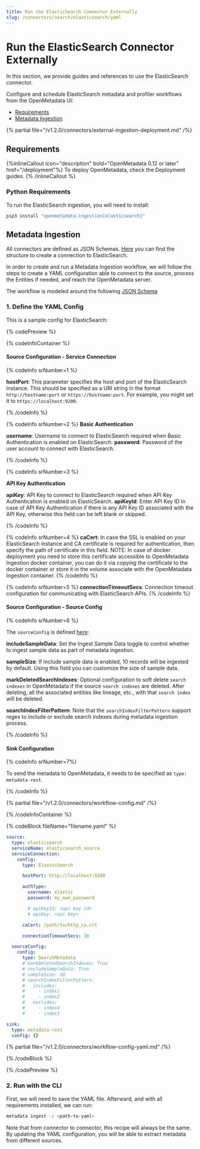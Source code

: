 ```yaml
---
title: Run the ElasticSearch Connector Externally
slug: /connectors/search/elasticsearch/yaml
---
```


# Run the ElasticSearch Connector Externally

In this section, we provide guides and references to use the ElasticSearch connector.

Configure and schedule ElasticSearch metadata and profiler workflows from the OpenMetadata UI:

- [Requirements](#requirements)
- [Metadata Ingestion](#metadata-ingestion)

{% partial file="/v1.2.0/connectors/external-ingestion-deployment.md" /%}

## Requirements

{%inlineCallout icon="description" bold="OpenMetadata 0.12 or later" href="/deployment"%}
To deploy OpenMetadata, check the Deployment guides.
{% /inlineCallout %}



### Python Requirements

To run the ElasticSearch ingestion, you will need to install:

```bash
pip3 install "openmetadata-ingestion[elasticsearch]"
```

## Metadata Ingestion

All connectors are defined as JSON Schemas.
[Here](https://github.com/open-metadata/OpenMetadata/blob/main/openmetadata-spec/src/main/resources/json/schema/entity/services/connections/search/elasticSearchConnection.json)
you can find the structure to create a connection to ElasticSearch.

In order to create and run a Metadata Ingestion workflow, we will follow
the steps to create a YAML configuration able to connect to the source,
process the Entities if needed, and reach the OpenMetadata server.

The workflow is modeled around the following
[JSON Schema](https://github.com/open-metadata/OpenMetadata/blob/main/openmetadata-spec/src/main/resources/json/schema/metadataIngestion/workflow.json)

### 1. Define the YAML Config

This is a sample config for ElasticSearch:

{% codePreview %}

{% codeInfoContainer %}

#### Source Configuration - Service Connection

{% codeInfo srNumber=1 %}

**hostPort**: This parameter specifies the host and port of the ElasticSearch instance. This should be specified as a URI string in the format `http://hostname:port` or `https://hostname:port`. For example, you might set it to `https://localhost:9200`.

{% /codeInfo %}


{% codeInfo srNumber=2 %}
**Basic Authentication**

**username**: Username to connect to ElasticSearch required when Basic Authentication is enabled on ElasticSearch.
**password**: Password of the user account to connect with ElasticSearch.

{% /codeInfo %}

{% codeInfo srNumber=3 %}

**API Key Authentication**

**apiKey**:  API Key to connect to ElasticSearch required when API Key Authentication is enabled on ElasticSearch.
**apiKeyId**: Enter API Key ID In case of API Key Authentication if there is any API Key ID associated with the API Key, otherwise this field can be left blank or skipped.

{% /codeInfo %}

{% codeInfo srNumber=4 %}
**caCert**: In case the SSL is enabled on your ElasticSearch instance and CA certificate is required for authentication, then specify the path of certificate in this field. NOTE: In case of docker deployment you need to store this certificate accessible to OpenMetadata Ingestion docker container, you can do it via copying the certificate to the docker container or store it in the volume associate with the OpenMetadata Ingestion container.
{% /codeInfo %}


{% codeInfo srNumber=5 %}
**connectionTimeoutSecs**: Connection timeout configuration for communicating with ElasticSearch APIs.
{% /codeInfo %}



#### Source Configuration - Source Config

{% codeInfo srNumber=6 %}

The `sourceConfig` is defined [here](https://github.com/open-metadata/OpenMetadata/blob/main/openmetadata-spec/src/main/resources/json/schema/metadataIngestion/searchServiceMetadataPipeline.json):

**includeSampleData**: Set the Ingest Sample Data toggle to control whether to ingest sample data as part of metadata ingestion.

**sampleSize**: If include sample data is enabled, 10 records will be ingested by default. Using this field you can customize the size of sample data.

**markDeletedSearchIndexes**: Optional configuration to soft delete `search indexes` in OpenMetadata if the source `search indexes` are deleted. After deleting, all the associated entities like lineage, etc., with that `search index` will be deleted.

**searchIndexFilterPattern**: Note that the `searchIndexFilterPattern` support regex to include or exclude search indexes during metadata ingestion process.

{% /codeInfo %}

#### Sink Configuration

{% codeInfo srNumber=7%}

To send the metadata to OpenMetadata, it needs to be specified as `type: metadata-rest`.

{% /codeInfo %}

{% partial file="/v1.2.0/connectors/workflow-config.md" /%}

{% /codeInfoContainer %}

{% codeBlock fileName="filename.yaml" %}

```yaml
source:
  type: elasticsearch
  serviceName: elasticsearch_source
  serviceConnection:
    config:
      type: ElasticSearch
```
```yaml {% srNumber=1 %}
      hostPort: http://localhost:9200
```
```yaml {% srNumber=2 %}
      authType:
        username: elastic
        password: my_own_password
```
```yaml {% srNumber=3 %}
        # apiKeyId: <api key id>
        # apiKey: <api key>
```
```yaml {% srNumber=4 %}
      caCert: /path/to/http_ca.crt
```
```yaml {% srNumber=5 %}
      connectionTimeoutSecs: 30
```
```yaml {% srNumber=6 %}
  sourceConfig:
    config:
      type: SearchMetadata
      # markDeletedSearchIndexes: True
      # includeSampleData: True
      # sampleSize: 10
      # searchIndexFilterPattern:
      #   includes:
      #     - index1
      #     - index2
      #   excludes:
      #     - index4
      #     - index3
```
```yaml {% srNumber=7 %}
sink:
  type: metadata-rest
  config: {}
```

{% partial file="/v1.2.0/connectors/workflow-config-yaml.md" /%}

{% /codeBlock %}

{% /codePreview %}

### 2. Run with the CLI

First, we will need to save the YAML file. Afterward, and with all requirements installed, we can run:

```bash
metadata ingest -c <path-to-yaml>
```

Note that from connector to connector, this recipe will always be the same. By updating the YAML configuration,
you will be able to extract metadata from different sources.
